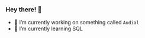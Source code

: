 ### Hey there! 👋

- 🔭 I’m currently working on something called `Audial`
- 🌱 I’m currently learning SQL
